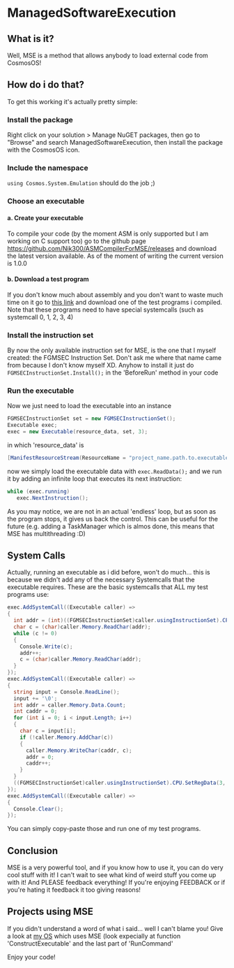 # ManagedSoftwareExecution
## What is it?
Well, MSE is a method that allows anybody to load external code from CosmosOS!
## How do i do that?
To get this working it's actually pretty simple:
### Install the package
Right click on your solution > Manage NuGET packages, then go to "Browse" and search ManagedSoftwareExecution, then install the package with the CosmosOS icon.
### Include the namespace
`using Cosmos.System.Emulation` should do the job ;)
### Choose an executable
#### a. Create your executable
To compile your code (by the moment ASM is only supported but I am working on C support too) go to the github page https://github.com/Nik300/ASMCompilerForMSE/releases and download the latest version available.
As of the moment of writing the current version is 1.0.0
#### b. Download a test program
If you don't know much about assembly and you don't want to waste much time on it go to [this link](https://github.com/Nik300/ASMCompilerForMSE/tree/main/Test%20programs) and download one of the test programs i compiled.
Note that these programs need to have special systemcalls (such as systemcall 0, 1, 2, 3, 4)
### Install the instruction set
By now the only available instruction set for MSE, is the one that I myself created: the FGMSEC Instruction Set. Don't ask me where that name came from because I don't know myself XD.
Anyhow to install it just do
`
FGMSECInstructionSet.Install();
`
in the 'BeforeRun' method in your code
### Run the executable
Now we just need to load the executable into an instance
```C#
FGMSECInstructionSet set = new FGMSECInstructionSet();
Executable exec;
exec = new Executable(resource_data, set, 3);
```
in which 'resource_data' is
```C#
[ManifestResourceStream(ResourceName = "project_name.path.to.executable.extension")] static byte[] resource_data;
```
now we simply load the executable data with `exec.ReadData();` and we run it by adding an infinite loop that executes its next instruction:
```C#
while (exec.running)
   exec.NextInstruction();
```
As you may notice, we are not in an actual 'endless' loop, but as soon as the program stops, it gives us back the control. This can be useful for the future (e.g. adding a TaskManager which is almos done, this means that MSE has multithreading :D)
## System Calls
Actually, running an executable as i did before, won't do much... this is because we didn't add any of the necessary Systemcalls that the executable requires. These are the basic systemcalls that ALL my test programs use:
```C#
exec.AddSystemCall((Executable caller) =>
{
  int addr = (int)((FGMSECInstructionSet)caller.usingInstructionSet).CPU.GetRegData(3);
  char c = (char)caller.Memory.ReadChar(addr);
  while (c != 0)
  {
    Console.Write(c);
    addr++;
    c = (char)caller.Memory.ReadChar(addr);
  }
});
exec.AddSystemCall((Executable caller) =>
{
  string input = Console.ReadLine();
  input += '\0';
  int addr = caller.Memory.Data.Count;
  int caddr = 0;
  for (int i = 0; i < input.Length; i++)
  {
    char c = input[i];
    if (!caller.Memory.AddChar(c))
    {
      caller.Memory.WriteChar(caddr, c);
      addr = 0;
      caddr++;
    }
  }
  ((FGMSECInstructionSet)caller.usingInstructionSet).CPU.SetRegData(3, (uint)addr);
});
exec.AddSystemCall((Executable caller) =>
{
  Console.Clear();
});
```
You can simply copy-paste those and run one of my test programs.
## Conclusion
MSE is a very powerful tool, and if you know how to use it, you can do very cool stuff with it!
I can't wait to see what kind of weird stuff you come up with it!
And PLEASE feedback everything!
If you're enjoying FEEDBACK or if you're hating it feedback it too giving reasons!
## Projects using MSE
If you didn't understand a word of what i said... well I can't blame you! Give a look at [my OS](https://github.com/Nik300/TestEnvOS) which uses MSE (look expecially at function 'ConstructExecutable' and the last part of 'RunCommand'

Enjoy your code!
